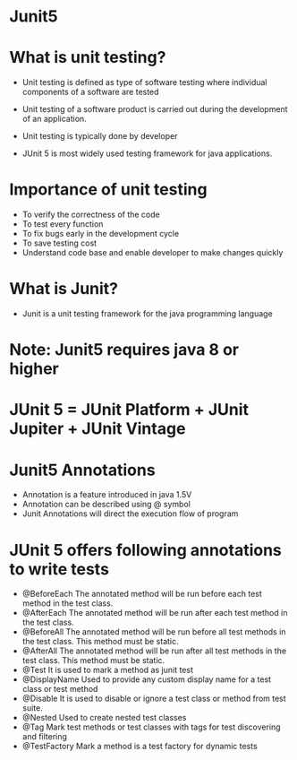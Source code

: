 # Junit5
# What is unit testing?
* Unit testing is defined as type of software testing where individual components of a software are tested
* Unit testing of a software product is carried out during the development of an application.
* Unit testing is typically done by developer

* JUnit 5 is most widely used testing framework for java applications.

# Importance of unit testing

* To verify the correctness of the code
* To test every function
* To fix bugs early in the development cycle
* To save testing cost
* Understand code base and enable developer to make changes quickly

# What is Junit?
* Junit is a unit testing framework for the java programming language

# Note: Junit5 requires java 8 or higher

# JUnit 5 = JUnit Platform + JUnit Jupiter + JUnit Vintage

# Junit5 Annotations

* Annotation is a feature introduced in java 1.5V
* Annotation can be described using @ symbol
* Junit Annotations will direct the execution flow of program

# JUnit 5 offers following annotations to write tests

* @BeforeEach	The annotated method will be run before each test method in the test class.
* @AfterEach	The annotated method will be run after each test method in the test class.
* @BeforeAll	The annotated method will be run before all test methods in the test class. This method must be static.
* @AfterAll	The annotated method will be run after all test methods in the test class. This method must be static.
* @Test	It is used to mark a method as junit test
* @DisplayName	Used to provide any custom display name for a test class or test method
* @Disable	It is used to disable or ignore a test class or method from test suite.
* @Nested	Used to create nested test classes
* @Tag	Mark test methods or test classes with tags for test discovering and filtering
* @TestFactory	Mark a method is a test factory for dynamic tests














